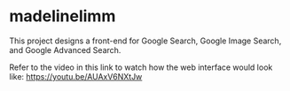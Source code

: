 # madelinelimm

This project designs a front-end for Google Search, Google Image Search, and Google Advanced Search.

Refer to the video in this link to watch how the web interface would look like:
https://youtu.be/AUAxV6NXtJw
